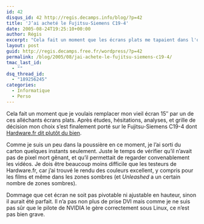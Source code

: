 ```yaml
---
id: 42
disqus_id: 42 http://regis.decamps.info/blog/?p=42
title: 'J’ai acheté le Fujitsu-Siemens C19-4'
date: 2005-08-24T19:25:10+00:00
author: Régis
excerpt: "Cela fait un moment que les écrans plats me tapaient dans l'oeuil."
layout: post
guid: http://regis.decamps.free.fr/wordpress/?p=42
permalink: /blog/2005/08/jai-achete-le-fujitsu-siemens-c19-4/
tmac_last_id:
  - ""
dsq_thread_id:
  - "189256245"
categories:
  - Informatique
  - Perso
---
```

Cela fait un moment que je voulais remplacer mon vieil écran 15&Prime; par un de ces alléchants écrans plats. Après études, hésitations, analyses, et grille de décision mon choix s’est finalement porté sur le Fujitsu-Siemens C19-4 dont [Hardware.fr dit plutôt du bien](http://www.hardware.fr/articles/572-3/comparatif-lcd-19-4-6-8-ms-tn-ips-va.html).

Comme je suis un peu dans la poussière en ce moment, je l’ai sorti du carton quelques instants seulement. Juste le temps de vérifier qu’il n’avait pas de pixel mort gênant, et qu’il permettait de regarder convenablement les vidéos. Je dois être beaucoup moins difficile que les testeurs de Hardware.fr, car j’ai trouvé le rendu des couleurs excellent, y compris pour les films et même dans les zones sombres (et _Unleashed_ a un certain nombre de zones sombres).

Dommage que cet écran ne soit pas pivotable ni ajustable en hauteur, sinon il aurait été parfait. Il n’a pas non plus de prise DVI mais comme je ne suis pas sûr que le pilote de NVIDIA le gère correctement sous Linux, ce n’est pas bien grave.
